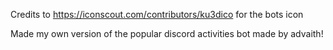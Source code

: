Credits to https://iconscout.com/contributors/ku3dico for the bots icon

Made my own version of the popular discord activities bot made by advaith!